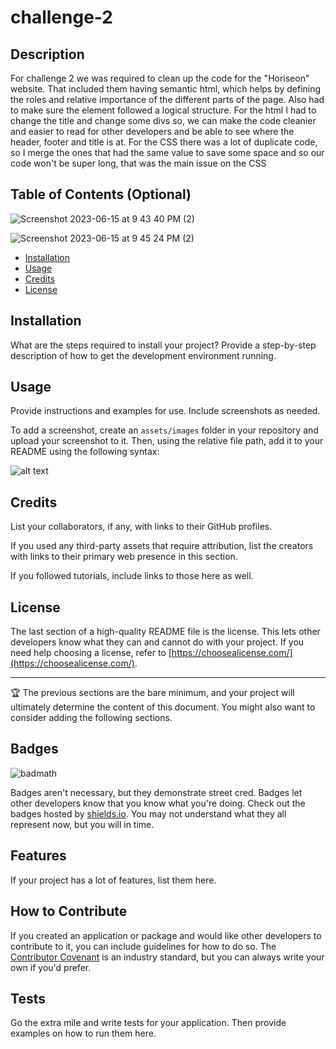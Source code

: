 # challenge-2

## Description

  For challenge 2 we was required to clean up the code for the "Horiseon" website. That included them having semantic html, which helps by defining the roles and relative importance of the different parts of the page. Also had to make sure the element followed a logical structure. For the html I had to change the title and change some divs so, we can make the code cleanier and easier to read for other developers and be able to see where the header, footer and title is at. For the CSS there was a lot of duplicate code, so I merge the ones that had the same value to save some space and so our code won't be super long, that was the main issue on the CSS

## Table of Contents (Optional)

![Screenshot 2023-06-15 at 9 43 40 PM (2)](https://github.com/venomgto/challenge-2/assets/95735342/2c73620d-8757-42e1-9fee-c52da61f59b7)

![Screenshot 2023-06-15 at 9 45 24 PM (2)](https://github.com/venomgto/challenge-2/assets/95735342/42c1af04-55c3-4630-b18e-bf3ae8f60636)


- [Installation](#installation)
- [Usage](#usage)
- [Credits](#credits)
- [License](#license)

## Installation

What are the steps required to install your project? Provide a step-by-step description of how to get the development environment running.

## Usage

Provide instructions and examples for use. Include screenshots as needed.

To add a screenshot, create an `assets/images` folder in your repository and upload your screenshot to it. Then, using the relative file path, add it to your README using the following syntax:

![alt text](assets/images/screenshot.png)

## Credits

List your collaborators, if any, with links to their GitHub profiles.

If you used any third-party assets that require attribution, list the creators with links to their primary web presence in this section.

If you followed tutorials, include links to those here as well.

## License

The last section of a high-quality README file is the license. This lets other developers know what they can and cannot do with your project. If you need help choosing a license, refer to [https://choosealicense.com/](https://choosealicense.com/).

---

🏆 The previous sections are the bare minimum, and your project will ultimately determine the content of this document. You might also want to consider adding the following sections.

## Badges

![badmath](https://img.shields.io/github/languages/top/nielsenjared/badmath)

Badges aren't necessary, but they demonstrate street cred. Badges let other developers know that you know what you're doing. Check out the badges hosted by [shields.io](https://shields.io/). You may not understand what they all represent now, but you will in time.

## Features

If your project has a lot of features, list them here.

## How to Contribute

If you created an application or package and would like other developers to contribute to it, you can include guidelines for how to do so. The [Contributor Covenant](https://www.contributor-covenant.org/) is an industry standard, but you can always write your own if you'd prefer.

## Tests

Go the extra mile and write tests for your application. Then provide examples on how to run them here.
